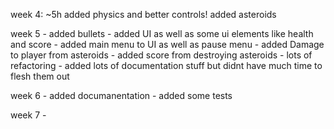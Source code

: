 week 4: ~5h 
    added physics and better controls!
    added asteroids


week 5
    - added bullets
    - added UI as well as some ui elements like health and score
    - added main menu to UI as well as pause menu
    - added Damage to player from asteroids 
    - added score from destroying asteroids
    - lots of refactoring
    - added lots of documentation stuff but didnt have much time to flesh them out

week 6
    - added documanentation
    - added some tests

week 7
    -

